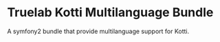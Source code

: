 Truelab Kotti Multilanguage Bundle
=============================

A symfony2 bundle that provide multilanguage support for Kotti.
